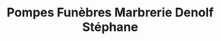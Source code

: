 ---
title: "Pompes Funèbres Marbrerie Denolf Stéphane"
url: /saulce-sur-rhone/pompes-funebres-marbrerie-denolf-stephane/
shop: directeurs de funérailles
---